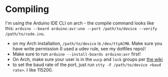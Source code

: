 # Compiling
I'm using the Arduino IDE CLI on arch - the compile command looks like this:
`arduino --board arduino:avr:uno --port /path/to/device --verify /path/to/code.ino`.

* on my Arch installation, `/path/to/device` is `/dev/ttyACM0`. Make sure you have write permission
  (I used a udev rule, see my dotfiles repo)!
* Make sure to run `arduino --install-boards arduino:avr` first!
* On Arch, make sure your user is in the `uucp` and `lock` groups per
  [the wiki](https://wiki.archlinux.org/index.php/Arduino#Accessing_serial)
* to set the baud rate of the port, just run `stty -F /path/to/device <baud rate>`. I like 115200.
